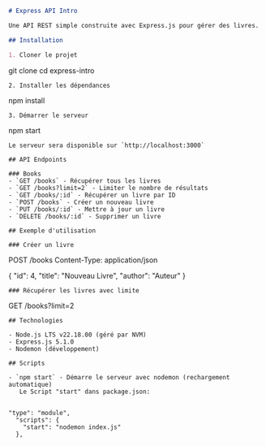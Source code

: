```markdown
# Express API Intro

Une API REST simple construite avec Express.js pour gérer des livres.

## Installation

1. Cloner le projet
```
git clone <url-du-repo>
cd express-intro
```
2. Installer les dépendances
```
npm install
```
3. Démarrer le serveur
```
npm start
```
Le serveur sera disponible sur `http://localhost:3000`

## API Endpoints

### Books
- `GET /books` - Récupérer tous les livres
- `GET /books?limit=2` - Limiter le nombre de résultats
- `GET /books/:id` - Récupérer un livre par ID
- `POST /books` - Créer un nouveau livre
- `PUT /books/:id` - Mettre à jour un livre
- `DELETE /books/:id` - Supprimer un livre

## Exemple d'utilisation

### Créer un livre
```
POST /books
Content-Type: application/json

{
  "id": 4,
  "title": "Nouveau Livre",
  "author": "Auteur"
}
```
### Récupérer les livres avec limite
```
GET /books?limit=2
```
## Technologies

- Node.js LTS v22.18.00 (géré par NVM)
- Express.js 5.1.0
- Nodemon (développement)

## Scripts

- `npm start` - Démarre le serveur avec nodemon (rechargement automatique)
   Le Script "start" dans package.json:
```
<code>
"type": "module",
  "scripts": {
    "start": "nodemon index.js"
  },
</code>
